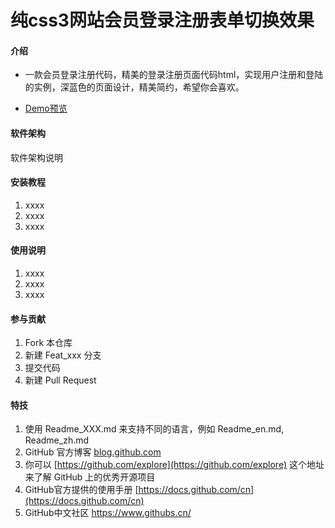 # 纯css3网站会员登录注册表单切换效果

#### 介绍

- 一款会员登录注册代码，精美的登录注册页面代码html，实现用户注册和登陆的实例，深蓝色的页面设计，精美简约，希望你会喜欢。

- [Demo预览](https://sunyctf.github.io/front-end-demos/css-effects/纯css3网站会员登录注册表单切换效果/index.html)

#### 软件架构

软件架构说明


#### 安装教程

1.  xxxx
2.  xxxx
3.  xxxx

#### 使用说明

1.  xxxx
2.  xxxx
3.  xxxx

#### 参与贡献

1.  Fork 本仓库
2.  新建 Feat_xxx 分支
3.  提交代码
4.  新建 Pull Request


#### 特技

1.  使用 Readme\_XXX.md 来支持不同的语言，例如 Readme\_en.md, Readme\_zh.md
2.  GitHub 官方博客 [blog.github.com](https://github.blog)
3.  你可以 [https://github.com/explore](https://github.com/explore) 这个地址来了解 GitHub 上的优秀开源项目
4.  GitHub官方提供的使用手册 [https://docs.github.com/cn](https://docs.github.com/cn)
5.  GitHub中文社区 https://www.githubs.cn/